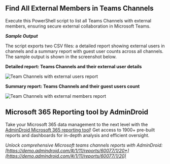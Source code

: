 ﻿## Find All External Members in Teams Channels

Execute this PowerShell script to list all Teams Channels with external members, ensuring secure external collaboration in Microsoft Teams.

***Sample Output***

The script exports two CSV files: a detailed report showing external users in channels and a summary report with guest user counts across all channels. The sample output is shown in the screenshot below.

**Detailed report: Teams Channels and their external user details**

![Team Channels with external users report](<https://o365reports.com/wp-content/uploads/2025/02/teams-channel-with-external-user-800x281.png?v=1738651944>)

**Summary report: Teams Channels and their guest users count**

![Team Channels with external members report](<https://o365reports.com/wp-content/uploads/2025/02/teams-channel-with-guest-users.png?v=1738651946>)

## Microsoft 365 Reporting tool by AdminDroid 
Take your Microsoft 365 data management to the next level with the [AdminDroid Microsoft 365 reporting tool](https://admindroid.com/?src=GitHub)! Get access to 1900+ pre-built reports and dashboards for in-depth analysis and efficient oversight. 



*Unlock comprehensive Microsoft teams channels reports with AdminDroid: [https://demo.admindroid.com/#/1/11/reports/60077/1/20*](https://demo.admindroid.com/#/1/11/reports/60077/1/20)*




